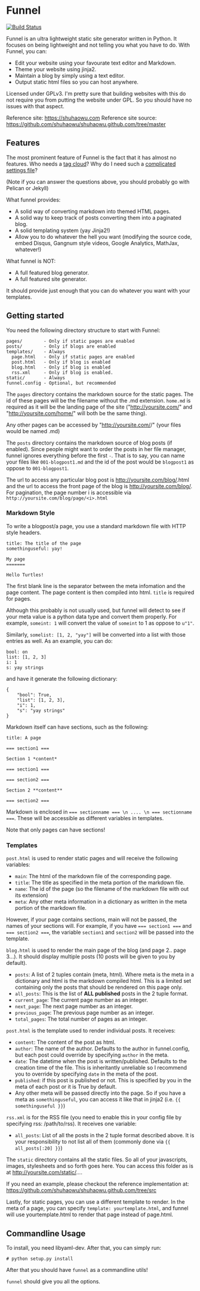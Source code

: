 Funnel
======

[![Build Status](https://travis-ci.org/shuhaowu/Funnel.svg?branch=master)](https://travis-ci.org/shuhaowu/Funnel)

Funnel is an ultra lightweight static site generator written in Python. It
focuses on being lightweight and not telling you what you have to do. With
Funnel, you can:

 - Edit your website using your favourate text editor and Markdown.
 - Theme your website using jinja2.
 - Maintain a blog by simply using a text editor.
 - Output static html files so you can host anywhere.

Licensed under GPLv3. I'm pretty sure that building websites with this do not
require you from putting the website under GPL. So you should have no issues
with that aspect.

Reference site: https://shuhaowu.com
Reference site source: https://github.com/shuhaowu/shuhaowu.github.com/tree/master

Features
--------

The most prominent feature of Funnel is the fact that it has almost no
features. Who needs a [tag cloud](http://pelican.readthedocs.org/en/2.7.2/settings.html#tag-cloud)?
Why do I need such a [complicated settings file](https://pelican.readthedocs.org/en/3.1.1/settings.html#example-settings)?

(Note if you can answer the questions above, you should probably go with Pelican or Jekyll)

What funnel provides:

 - A solid way of converting markdown into themed HTML pages.
 - A solid way to keep track of posts converting them into a paginated blog.
 - A solid templating system (yay Jinja2!)
 - Allow you to do whatever the hell you want (modifying the source code, embed
   Disqus, Gangnum style videos, Google Analytics, MathJax, whatever!)

What funnel is NOT:

 - A full featured blog generator.
 - A full featured site generator.

It should provide just enough that you can do whatever you want with your
templates.

Getting started
---------------

You need the following directory structure to start with Funnel:

    pages/        - Only if static pages are enabled
    posts/        - Only if blogs are enabled
    templates/    - Always
      page.html   - Only if static pages are enabled
      post.html   - Only if blog is enabled
      blog.html   - Only if blog is enabled
      rss.xml     - Only if blog is enabled.
    static/       - Always
    funnel.config - Optional, but recommended

The `pages` directory contains the markdown source for the static pages. The id
of these pages will be the filename without the .md extension. `home.md` is
required as it will be the landing page of the site ("http://yoursite.com/" and
"http://yoursite.com/home/" will both be the same thing).

Any other pages can be accessed by "http://yoursite.com/<id>/" (your files would be named <id>.md)

The `posts` directory contains the markdown source of blog posts (if enabled).
Since people might want to order the posts in her file manager, funnel ignores
everything before the first `-`. That is to say, you can name your files like
`001-blogpost1.md` and the id of the post would be `blogpost1` as oppose to
`001-blogpost1`.

The url to access any particular blog post is http://yoursite.com/blog/<id>.html
and the url to access the front page of the blog is http://yoursite.com/blog/.
For pagination, the page number i is accessible via
`http://yoursite.com/blog/page/<i>.html`

### Markdown Style ###

To write a blogpost/a page, you use a standard markdown file with HTTP style
headers.

    title: The title of the page
    somethinguseful: yay!

    My page
    =======

    Hello Turtles!

The first blank line is the separator between the meta infomation and the page
content. The page content is then compiled into html. `title` is required for
pages.

Although this probably is not usually used, but funnel will detect to see if
your meta value is a python data type and convert them properly. For example,
`someint: 1` will convert the value of `someint` to 1 as oppose to `u"1"`.

Similarly, `somelist: [1, 2, "yay"]` will be converted into a list with those
entries as well. As an example, you can do:

    bool: on
    list: [1, 2, 3]
    i: 1
    s: yay strings

and have it generate the following dictionary:

    {
        "bool": True,
        "list": [1, 2, 3],
        "i": 1,
        "s": "yay strings"
    }

Markdown itself can have sections, such as the following:

    title: A page

    === section1 ===

    Section 1 *content*

    === section1 ===

    === section2 ===

    Section 2 **content**

    === section2 ===

Markdown is enclosed in `=== sectionname === \n .... \n === sectionname ===`.
These will be accessible as different variables in templates. 

Note that only pages can have sections!

### Templates ###

`post.html` is used to render static pages and will receive the following
variables:

 - `main`: The html of the markdown file of the corresponding page.
 - `title`: The title as specified in the meta portion of the markdown file.
 - `name`: The id of the page (so the filename of the markdown file with out its extension)
 - `meta`: Any other meta information in a dictionary as written in the meta
           portion of the markdown file.

However, if your page contains sections, main will not be passed, the names of
your sections will. For example, if you have `=== section1 ===` and 
`=== section2 ===`, the variable `section1` and `section2` will be passed into
the template.

`blog.html` is used to render the main page of the blog (and page 2.. page
3...). It should display multiple posts (10 posts will be given to you by
default).

 - `posts`: A list of 2 tuples contain (meta, html). Where meta is the
            meta in a dictionary and html is the markdown compiled html. This
            is a limited set containing only the posts that should be rendered
            on this page only.
 - `all_posts`: This is the list of **ALL published** posts in the 2 tuple 
   format.
 - `current_page`: The current page number as an integer.
 - `next_page`: The next page number as an integer.
 - `previous_page`: The previous page number as an integer.
 - `total_pages`: The total number of pages as an integer.

`post.html` is the template used to render individual posts. It receives:

 - `content`: The content of the post as html.
 - `author`: The name of the author. Defaults to the author in funnel.config,
             but each post could override by specifying `author` in the meta.
 - `date`: The datetime when the post is written/published. Defaults to the
           creation time of the file. This is inheritantly unreliable so I
           recommend you to override by specifying `date` in the meta of the post.
 - `published`: if this post is published or not. This is specified by you in 
   the meta of each post or it is True by default.
 - Any other meta will be passed directly into the page. So if you have a meta
   as `somethinguseful`, you can access it like that in jinja2 (i.e. `{{ somethinguseful }}`)

`rss.xml` is for the RSS file (you need to enable this in your config file by
specifying rss: /path/to/rss). It receives one variable:

 - `all_posts`: List of all the posts in the 2 tuple format described above. It
                is your responsibility to not list all of them (commonly done via
                `{{ all_posts[:20] }}`)

The `static` directory contains all the static files. So all of your javascripts,
images, stylesheets and so forth goes here. You can access this folder as is
at http://yoursite.com/static/....

If you need an example, please checkout the reference implementation at:
https://github.com/shuhaowu/shuhaowu.github.com/tree/src

Lastly, for static pages, you can use a different template to render. In the
meta of a page, you can specify `template: yourtemplate.html`, and funnel will
use yourtemplate.html to render that page instead of page.html.

Commandline Usage
-----------------

To install, you need libyaml-dev. After that, you can simply run:

    # python setup.py install

After that you should have `funnel` as a commandline utils!

`funnel` should give you all the options.
